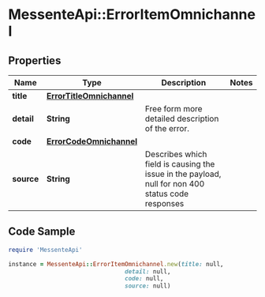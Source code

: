 # MessenteApi::ErrorItemOmnichannel

## Properties

Name | Type | Description | Notes
------------ | ------------- | ------------- | -------------
**title** | [**ErrorTitleOmnichannel**](ErrorTitleOmnichannel.md) |  | 
**detail** | **String** | Free form more detailed description of the error. | 
**code** | [**ErrorCodeOmnichannel**](ErrorCodeOmnichannel.md) |  | 
**source** | **String** | Describes which field is causing the issue in the payload, null for non 400 status code responses | 

## Code Sample

```ruby
require 'MessenteApi'

instance = MessenteApi::ErrorItemOmnichannel.new(title: null,
                                 detail: null,
                                 code: null,
                                 source: null)
```


